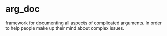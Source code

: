 # arg_doc
framework for documenting all aspects of complicated arguments. In order to help people make up their mind about complex issues.

